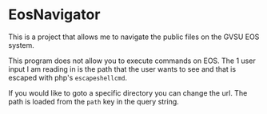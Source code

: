 # EosNavigator
This is a project that allows me to navigate the public files on the GVSU EOS system. 

This program does not allow you to execute commands on EOS. The 1 user input I am reading in is the path that the user wants to see and that is
escaped with php's ```escapeshellcmd```.

If you would like to goto a specific directory you can change the url. The path is loaded from the ```path``` key in the query string.


